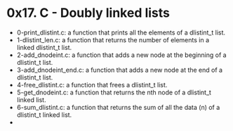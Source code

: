 # 0x17. C - Doubly linked lists

* 0-print_dlistint.c: a function that prints all the elements of a dlistint_t list.
* 1-dlistint_len.c: a function that returns the number of elements in a linked dlistint_t list.
* 2-add_dnodeint.c: a function that adds a new node at the beginning of a dlistint_t list.
* 3-add_dnodeint_end.c: a function that adds a new node at the end of a dlistint_t list.
* 4-free_dlistint.c: a function that frees a dlistint_t list.
* 5-get_dnodeint.c: a function that returns the nth node of a dlistint_t linked list.
* 6-sum_dlistint.c: a function that returns the sum of all the data (n) of a dlistint_t linked list.
* 